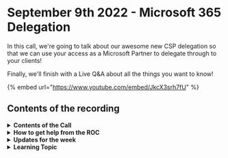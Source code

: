# September 9th 2022 - Microsoft 365 Delegation

In this call, we're going to talk about our awesome new CSP delegation so that we can use your access as a Microsoft Partner to delegate through to your clients!

Finally, we'll finish with a Live Q\&A about all the things you want to know!

{% embed url="https://www.youtube.com/embed/JkcX3srh7fU" %}

## Contents of the recording

<details>

<summary><strong>Contents of the Call</strong></summary>

This call is for people who are interested in building their own workflows. We will talk about the platform, news, some training, and any Q\&A. As always, feel free to unmute and interrupt us, this is an interactive call!

</details>

<details>

<summary><strong>How to get help from the ROC</strong></summary>

How to get help - Engage the ROC in Slack - Email support coming soon! - \[FUTURE] Live chat in the app - Would this be helpful to people? - Documentation - https://rewst.help - Feature Requests - https://rewst.canny.io/

</details>

<details>

<summary><strong>Updates for the week</strong></summary>



</details>

<details>

<summary><strong>Learning Topic</strong></summary>



</details>
